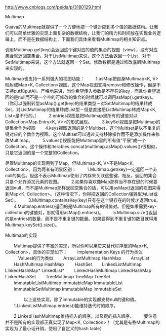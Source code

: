 http://www.cnblogs.com/peida/p/3180129.html

Multimap

Guava的Multimap就提供了一个方便地把一个键对应到多个值的数据结构。让我们可以简单优雅的实现上面复杂的数据结构，让我们的精力和时间放在实现业务逻辑上，而不是在数据结构上，下面我们具体来看看Multimap的相关知识点。

调用Multimap.get(key)会返回这个键对应的值的集合的视图（view），没有对应集合就返回空集合。对于ListMultimap来说，这个方法会返回一个List，对于SetMultimap来说，这个方法就返回一个Set。修改数据是通过修改底层Multimap来实现的。

Multimap也支持一系列强大的视图功能： 
　　
	1.asMap把自身Multimap<K, V>映射成Map<K, Collection<V>>视图。这个Map视图支持remove和修改操作，但是不支持put和putAll。严格地来讲，当你希望传入参数是不存在的key，而且你希望返回的是null而不是一个空的可修改的集合的时候就可以调用asMap().get(key)。（你可以强制转型asMap().get(key)的结果类型－对SetMultimap的结果转成Set，对ListMultimap的结果转成List型－但是直接把ListMultimap转成Map<K, List<V>>是不行的。）
　　2.entries视图是把Multimap里所有的键值对以Collection<Map.Entry<K, V>>的形式展现。
　　3.keySet视图是把Multimap的键集合作为视图
　　4.keys视图返回的是个Multiset，这个Multiset是以不重复的键对应的个数作为视图。这个Multiset可以通过支持移除操作而不是添加操作来修改Multimap。
　　5.values()视图能把Multimap里的所有值“平展”成一个Collection<V>。这个操作和Iterables.concat(multimap.asMap().values())很相似，只是它返回的是一个完整的Collection。

尽管Multimap的实现用到了Map，但Multimap<K, V>不是Map<K, Collection<V>>。因为两者有明显区别：
　　
	1.Multimap.get(key)一定返回一个非null的集合。但这不表示Multimap使用了内存来关联这些键，相反，返回的集合只是个允许添加元素的视图。
　　2.如果你喜欢像Map那样当不存在键的时候要返回null，而不是Multimap那样返回空集合的话，可以用asMap()返回的视图来得到Map<K, Collection<V>>。（这种情况下，你得把返回的Collection<V>强转型为List或Set）。
　　3.Multimap.containsKey(key)只有在这个键存在的时候才返回true。
　　4.Multimap.entries()返回的是Multimap所有的键值对。但是如果需要key-collection的键值对，那就得用asMap().entries()。
　　5.Multimap.size()返回的是entries的数量，而不是不重复键的数量。如果要得到不重复键的数目就得用Multimap.keySet().size()。


Multimap的实现

　　Multimap提供了丰富的实现，所以你可以用它来替代程序里的Map<K, Collection<V>>，具体的实现如下：
　　Implementation            Keys 的行为类似       　　　Values的行为类似
　　ArrayListMultimap         HashMap                   　　ArrayList
　　HashMultimap               HashMap                  　　 HashSet
　　LinkedListMultimap        LinkedHashMap*              LinkedList*
　　LinkedHashMultimap      LinkedHashMap                LinkedHashSet
　　TreeMultimap                TreeMap                          TreeSet
　　ImmutableListMultimap  ImmutableMap                 ImmutableList
　　ImmutableSetMultimap  ImmutableMap                 ImmutableSet

　　
　　以上这些实现，除了immutable的实现都支持null的键和值。
　　1.LinkedListMultimap.entries()能维持迭代时的顺序。

　　2.LinkedHashMultimap维持插入的顺序，以及键的插入顺序。
　　要注意并不是所有的实现都正真实现了Map<K, Collection<V>>！（尤其是有些Multimap的实现为了最小话开销，使用了自定义的hash table）